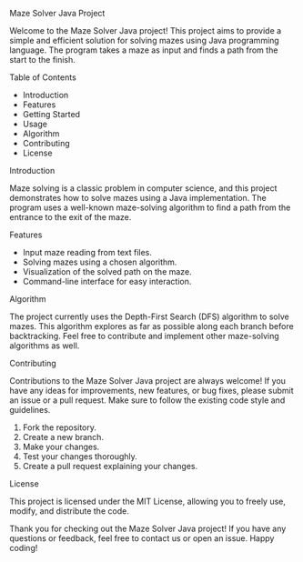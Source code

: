 Maze Solver Java Project

Welcome to the Maze Solver Java project! This project aims to provide a simple and efficient solution for solving mazes using Java programming language. The program takes a maze as input and finds a path from the start to the finish.


Table of Contents
- Introduction
- Features
- Getting Started
- Usage
- Algorithm
- Contributing
- License
  


Introduction

Maze solving is a classic problem in computer science, and this project demonstrates how to solve mazes using a Java implementation. The program uses a well-known maze-solving algorithm to find a path from the entrance to the exit of the maze.



Features

- Input maze reading from text files.
- Solving mazes using a chosen algorithm.
- Visualization of the solved path on the maze.
- Command-line interface for easy interaction.


Algorithm

The project currently uses the Depth-First Search (DFS) algorithm to solve mazes. This algorithm explores as far as possible along each branch before backtracking. Feel free to contribute and implement other maze-solving algorithms as well.




Contributing

Contributions to the Maze Solver Java project are always welcome! If you have any ideas for improvements, new features, or bug fixes, please submit an issue or a pull request. Make sure to follow the existing code style and guidelines.



1. Fork the repository.
2. Create a new branch.
3. Make your changes.
4. Test your changes thoroughly.
5. Create a pull request explaining your changes.




License

This project is licensed under the MIT License, allowing you to freely use, modify, and distribute the code.

Thank you for checking out the Maze Solver Java project! If you have any questions or feedback, feel free to contact us or open an issue. Happy coding!
